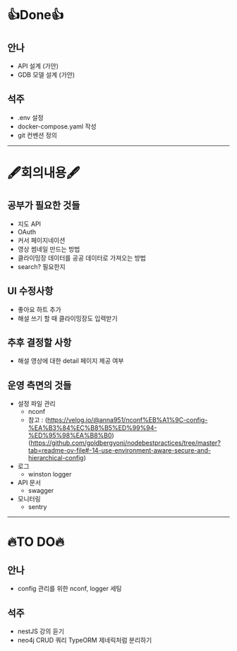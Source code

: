 # 👍Done👍
## 안나
- API 설계 (가안)
- GDB 모델 설계 (가안)

## 석주
- .env 설정
- docker-compose.yaml 작성
- git 컨벤션 정의
---

# 🖋️회의내용🖋️

## 공부가 필요한 것들
- 지도 API
- OAuth
- 커서 페이지네이션
- 영상 썸네일 만드는 방법
- 클라이밍장 데이터를 공공 데이터로 가져오는 방법
- search? 필요한지

## UI 수정사항
- 좋아요 하트 추가
- 해설 쓰기 할 때 클라이밍장도 입력받기

## 추후 결정할 사항
- 해설 영상에 대한 detail 페이지 제공 여부

## 운영 측면의 것들
- 설정 파일 관리 
  - nconf
  - 참고 : (https://velog.io/@anna951/nconf%EB%A1%9C-config-%EA%B3%84%EC%B8%B5%ED%99%94-%ED%95%98%EA%B8%B0)
          (https://github.com/goldbergyoni/nodebestpractices/tree/master?tab=readme-ov-file#-14-use-environment-aware-secure-and-hierarchical-config)
- 로그
  - winston logger
- API 문서
  - swagger
- 모니터링
  - sentry


---
# 🔥TO DO🔥
## 안나
- config 관리를 위한 nconf, logger 세팅

## 석주
- nestJS 강의 듣기
- neo4j CRUD 쿼리 TypeORM 제네릭처럼 분리하기
